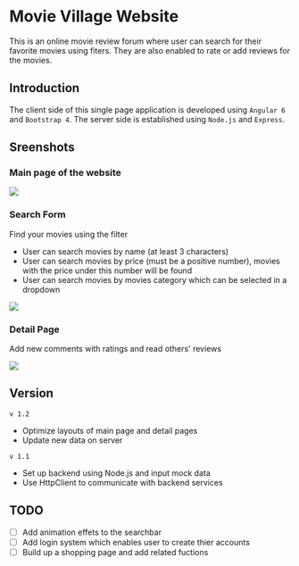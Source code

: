 # Movie Village Website
This is an online movie review forum where user can search for their favorite movies using fiters. They are also enabled to rate or add reviews for the movies. 

## Introduction  
The client side of this single page application is developed using `Angular 6` and `Bootstrap 4`. The server side is established using `Node.js` and `Express`.
 
## Sreenshots 
### Main page of the website  

![](https://github.com/fanyuR/Movie-Village-Website/blob/master/Img/Main%20page.gif)

### Search Form
Find your movies using the filter  
- User can search movies by name (at least 3 characters)  
- User can search movies by price (must be a positive number), movies with the price under this number will be found  
- User can search movies by movies category which can be selected in a dropdown  

![](https://github.com/fanyuR/Movie-Village-Website/blob/master/Img/Search.gif?raw=true)

### Detail Page
Add new comments with ratings and read others' reviews

![](https://github.com/fanyuR/Movie-Village-Website/blob/master/Img/detial.gif?raw=true)

## Version  
`v 1.2`  
- Optimize layouts of main page and detail pages  
- Update new data on server

`v 1.1`  
- Set up backend using Node.js and input mock data  
- Use HttpClient to communicate with backend services 

## TODO
- [ ] Add animation effets to the searchbar
- [ ] Add login system which enables user to create thier accounts
- [ ] Build up a shopping page and add related fuctions
